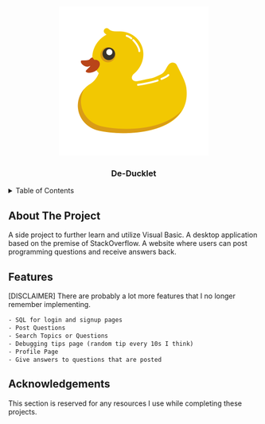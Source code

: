 <br />
<div align="center">
    <a href="#">
        <img src="images/Rubber_Duck.png" alt="Rubber Duck Image" width="300" height="300">
    </a>
    <h3 align="center">De-Ducklet</h3>
</div>

<!-- Table of Contents -->
<details>
    <summary>Table of Contents</summary>
    <ol>
        <li><a href="#about-the-project">About the Project</li>
        <li><a href="#features">Features</a></li>
        <li><a href="#acknowledgements">Acknowledgements</a></li>
    </ol>
</details>

<!-- About the project -->
## About The Project
A side project to further learn and utilize Visual Basic. A desktop application based on the premise of StackOverflow. A website where users can post programming questions and receive answers back.

<!-- Features -->
## Features
[DISCLAIMER] There are probably a lot more features that I no longer remember implementing.

    - SQL for login and signup pages
    - Post Questions
    - Search Topics or Questions
    - Debugging tips page (random tip every 10s I think)
    - Profile Page
    - Give answers to questions that are posted

<!-- Acknowledgements -->
## Acknowledgements

This section is reserved for any resources I use while completing these projects.